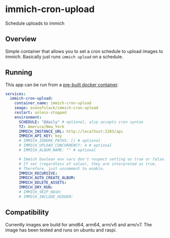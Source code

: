 # immich-cron-upload

Schedule uploads to immich

## Overview

Simple container that allows you to set a cron schedule to upload images to
immich. Basically just runs `immich upload` on a schedule.

## Running

This app can be run from a [pre-built docker container](https://hub.docker.com/r/evanofslack/immich-cron-upload/tags).

```yaml
services:
  immich-cron-upload:
    container_name: immich-cron-upload
    image: evanofslack/immich-cron-upload
    restart: unless-stopped
    environment:
      SCHEDULE: "@daily" # optional, alsp accepts cron syntax
      TZ: America/New_York
      IMMICH_INSTANCE_URL: http://localhost:2283/api
      IMMICH_API_KEY: key
      # IMMICH_IGNORE_PATHS: [] # optional
      # IMMICH_UPLOAD_CONCURRENCY: 4 # optional
      # IMMICH_ALBUM_NAME: "" # optional

      # Immich boolean env vars don't respect setting as true or false.
      # If set (regardless of value), they are interpreted as true.
      # Therefore, just uncomment to enable.
      IMMICH_RECURSIVE:
      IMMICH_AUTO_CREATE_ALBUM:
      IMMICH_DELETE_ASSETS:
      IMMICH_DRY_RUN:
      # IMMICH_SKIP_HASH:
      # IMMICH_INCLUDE_HIDDEN:
```

## Compatibility

Currently images are build for amd64, arm64, arm/v6 and arm/v7. The image has been
tested and runs on ubuntu and raspi.
